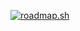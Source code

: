<a href="https://roadmap.sh"><img src="https://api.roadmap.sh/v1-badge/tall/64b8a2af8a29ad56fa9952e0?variant=dark" alt="roadmap.sh"/></a>

<!--
**Falamei/Falamei** is a ✨ _special_ ✨ repository because its `README.md` (this file) appears on your GitHub profile.

Here are some ideas to get you started:

- 🔭 I’m currently working on ...
- 🌱 I’m currently learning ...
- 👯 I’m looking to collaborate on ...
- 🤔 I’m looking for help with ...
- 💬 Ask me about ...
- 📫 How to reach me: ...
- 😄 Pronouns: ...
- ⚡ Fun fact: ...
-->
